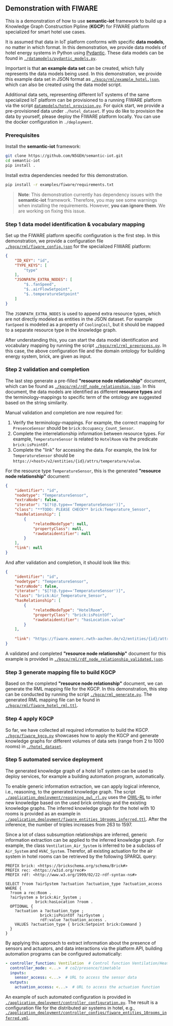 ## Demonstration with FIWARE
This is a demonstration of how to use **semantic-iot** framework to build up a Knowledge Graph Construction Pipline (**KGCP**) for FIWARE platform specialized for smart hotel use cases.

It is assumed that data in IoT platform conforms with specific **data models**, no matter in which format.
In this demonstration, we provide data models of hotel energy systems in Python using [Pydantic](https://pydantic-docs.helpmanual.io/).
These data models can be found in [`./datamodels/pydantic_models.py`](./datamodels/pydantic_models.py).

Important is that **an example data set** can be created, which fully represents the data models being used.
In this demonstration, we provide this example data set in JSON format as [`./kgcp/rml/example_hotel.json`](./kgcp/rml/example_hotel.json), which can also be created using the data model script.

Additional data sets, representing different IoT systems of the same specialized IoT platform can be provisioned to a running FIWARE platform via the script [`datamodels/hotel_provision.py`](datamodels/hotel_provision.py). For quick start, we provide a pre-provisioned data under `./hotel_dataset`. If you do like to provision the data by yourself, please deploy the FIWARE platform locally. You can use the docker configuration in `./deployment`.

### Prerequisites
Install the **semantic-iot** framework:
```bash
git clone https://github.com/N5GEH/semantic-iot.git
cd semantic-iot
pip install .
```

Install extra dependencies needed for this demonstration.

```bash
pip install -r examples/fiware/requirements.txt
```
> **Note**: This demonstration currently has dependency issues with the **semantic-iot** framework. Therefore, you may see some warnings when installing the requirements. However, **you can ignore them**. We are working on fixing this issue.

### Step 1 data model identification & vocabulary mapping
Set up the FIWARE platform specific configuration is the first step.
In this demonstration, we provide a configuration file [`./kgcp/rml/fiware_config.json`](./kgcp/rml/fiware_config.json) for the specialized FIWARE platform:
```json
{
    "ID_KEY": "id",
    "TYPE_KEYS": [
        "type"
    ],
    "JSONPATH_EXTRA_NODES": [
        "$..fanSpeed",
        "$..airFlowSetpoint",
        "$..temperatureSetpoint"
    ]
}
```
The ``JSONPATH_EXTRA_NODES`` is used to append extra resource types, which are not directly modeled as entities in the JSON dataset. For example `fanSpeed` is modeled as a property of `CoolingCoil`, but it should be mapped to a separate resource type in the knowledge graph.

After understanding this, you can start the data model identification and vocabulary mapping by running the script [`./kgcp/rml/rml_preprocess.py`](./kgcp/rml/rml_preprocess.py). In this case, the above configuration file and the domain ontology for building energy system, brick, are given as input.

### Step 2 validation and completion
The last step generate a pre-filled **"resource node relationship"** document, which can be found as [`./kgcp/rml/rdf_node_relationship.json`](./kgcp/rml/rdf_node_relationship.json).
In this document, the data models are identified as different **resource types** and the terminology-mappings to specific term of the ontology are suggested based on the string similarity.

Manual validation and completion are now required for:
1. Verify the terminology-mappings. For example, the correct mapping for `PresenceSensor` should be `brick:Occupancy_Count_Sensor`.
2. Complete the interrelationship information between resource types. For example, `TemperatureSensor` is related to `HotelRoom` via the predicate `brick:isPointOf`.
3. Complete the "link" for accessing the data. For example, the link for `TemperatureSensor` should be `https://<host>/v2/entities/{id}/attrs/temperature/value`.

For the resource type `TemperatureSensor`, this is the generated **"resource node relationship"** document:
````json
{
    "identifier": "id",
    "nodetype": "TemperatureSensor",
    "extraNode": false,
    "iterator": "$[?(@.type=='TemperatureSensor')]",
    "class": "**TODO: PLEASE CHECK** brick:Temperature_Sensor",
    "hasRelationship": [
        {
            "relatedNodeType": null,
            "propertyClass": null,
            "rawdataidentifier": null
        }
    ],
    "link": null
}
````

And after validation and completion, it should look like this:
````json
{
    "identifier": "id",
    "nodetype": "TemperatureSensor",
    "extraNode": false,
    "iterator": "$[?(@.type=='TemperatureSensor')]",
    "class": "brick:Air_Temperature_Sensor",
    "hasRelationship": [
        {
            "relatedNodeType": "HotelRoom",
            "propertyClass": "brick:isPointOf",
            "rawdataidentifier": "hasLocation.value"
        }
    ],
    
    "link": "https://fiware.eonerc.rwth-aachen.de/v2/entities/{id}/attrs/temperature/value"
}
````

A validated and completed **"resource node relationship"** document for this example is provided in [`./kgcp/rml/rdf_node_relationship_validated.json`](./kgcp/rml/rdf_node_relationship_validated.json).

### Step 3 generate mapping file to build KGCP
Based on the completed **"resource node relationship"** document, we can generate the RML mapping file for the KGCP.
In this demonstration, this step can be conducted by running the script [`./kgcp/rml_generate.py`](./kgcp/rml_generate.py).
The generated RML mapping file can be found in [`./kgcp/rml/fiware_hotel_rml.ttl`](./kgcp/rml/fiware_hotel_rml.ttl).

### Step 4 apply KGCP
So far, we have collected all required information to build the KGCP.
[``./kgcp/fiware_kgcp.py``](./kgcp/fiware_kgcp.py) showcases how to apply the KGCP and generate knowledge graphs for different volumes of data sets (range from 2 to 1000 rooms) in [``./hotel_dataset``](./hotel_dataset).

### Step 5 automated service deployment
The generated knowledge graph of a hotel IoT system can be used to deploy services, for example a building automation program, automatically.

To enable generic information extraction, we can apply logical inference, i.e., reasoning, to the generated knowledge graph. The script
[``./application_deployment/reasoning_owl_rl.py``](./application_deployment/reasoning_owl_rl.py) uses the [OWL-RL](https://owl-rl.readthedocs.io/en/latest/owlrl.html) to infer new knowledge based on the used brick ontology and the existing knowledge graphs. The inferred knowledge graph for the hotel with 10 rooms is provided as an example in [`./application_deployment/fiware_entities_10rooms_inferred.ttl`](./application_deployment/fiware_entities_10rooms_inferred.ttl). After the inference, the number of triples increases from 263 to 1597.

Since a lot of class subsumption relationships are inferred, generic information extraction can be applied to the inferred knowledge graph. For example, the class ``Ventilation_Air_System`` is inferred to be a subclass of ``Air_System`` and ``HVAC_System``. Therefor, all existing actuation for the air system in hotel rooms can be retrieved by the following SPARQL query:
```sparql
PREFIX brick: <https://brickschema.org/schema/Brick#>
PREFIX rec: <https://w3id.org/rec#>
PREFIX rdf: <http://www.w3.org/1999/02/22-rdf-syntax-ns#>

SELECT ?room ?airSystem ?actuation ?actuation_type ?actuation_access
WHERE {
  ?room a rec:Room .
  ?airSystem a brick:Air_System ;
             brick:hasLocation ?room .
  OPTIONAL {
    ?actuation a ?actuation_type ;
               brick:isPointOf ?airSystem ;
               rdf:value ?actuation_access .
    VALUES ?actuation_type { brick:Setpoint brick:Command }
  }
}
```
By applying this approach to extract information about the presence of sensors and actuators, and data interactions via the platform API, building automation programs can be configured automatically:
```yaml
- controller_function: Ventilation  # Control function Ventilation/Heating/Cooling
  controller_mode: <...>  # co2/presence/timetable
  inputs:
    sensor_access: <...>  # URL to access the sensor data
  outputs:
    actuation_access: <...>  # URL to access the actuation function
```

An example of such automated configuration is provided in [`./application_deployment/controller_configuration.py`](./application_deployment/controller_configuration.py). 
The result is a configuration file for the distributed air systems in hotel, e.g., [`./application_deployment/controller_configs/fiware_entities_10rooms_inferred.yml`](./application_deployment/controller_configs/fiware_entities_10rooms_inferred.yml). 
